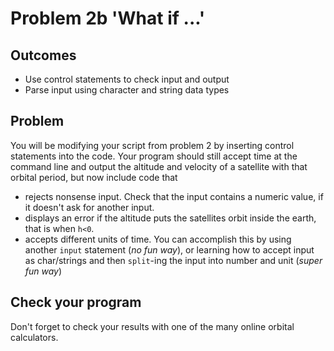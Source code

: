 # Problem 2b 'What if ...'
## Outcomes
- Use control statements to check input and output
- Parse input using character and string data types

## Problem 
You will be modifying your script from problem 2 by inserting control statements into the code. Your program should still accept time at the command line and output the altitude and velocity of a satellite with that orbital period, but now include code that 
 * rejects nonsense input. Check that the input contains a numeric value, if it doesn't ask for another input.
 * displays an error if the altitude puts the satellites orbit inside the earth, that is when `h<0`.
 * accepts different units of time. You can accomplish this by using another `input` statement (*no fun way*), or learning how to accept input as char/strings and then `split`-ing the input into number and unit (*super fun way*)
## Check your program
Don't forget to check your results with one of the many online orbital calculators.

